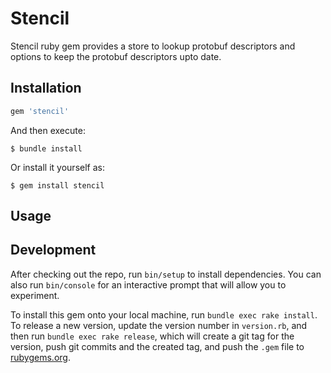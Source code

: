 # Stencil

Stencil ruby gem provides a store to lookup protobuf descriptors and options to keep the protobuf descriptors upto date.

## Installation

```ruby
gem 'stencil'
```

And then execute:

    $ bundle install

Or install it yourself as:

    $ gem install stencil

## Usage


## Development

After checking out the repo, run `bin/setup` to install dependencies. You can also run `bin/console` for an interactive prompt that will allow you to experiment.

To install this gem onto your local machine, run `bundle exec rake install`. To release a new version, update the version number in `version.rb`, and then run `bundle exec rake release`, which will create a git tag for the version, push git commits and the created tag, and push the `.gem` file to [rubygems.org](https://rubygems.org).
